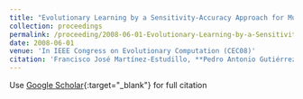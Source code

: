 ```yaml
---
title: "Evolutionary Learning by a Sensitivity-Accuracy Approach for Multi-class Problems"
collection: proceedings
permalink: /proceeding/2008-06-01-Evolutionary-Learning-by-a-Sensitivity-Accuracy-Approach-for-Multi-class-Problems
date: 2008-06-01
venue: 'In IEEE Congress on Evolutionary Computation (CEC08)'
citation: 'Francisco José Martínez-Estudillo, **Pedro Antonio Gutiérrez, **César Hervás-Martínez, Juan Carlos Fernández, &quot;Evolutionary Learning by a Sensitivity-Accuracy Approach for Multi-class Problems.&quot; In IEEE Congress on Evolutionary Computation (CEC08), 2008, Hong Kong, China, pp.1581--1588.'
---
```

Use [Google Scholar](https://scholar.google.com/scholar?q=Evolutionary+Learning+by+a+Sensitivity+Accuracy+Approach+for+Multi+class+Problems){:target="_blank"} for full citation